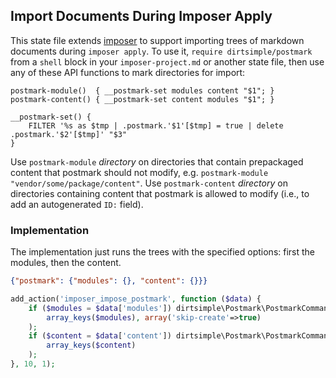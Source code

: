 ## Import Documents During Imposer Apply

This state file extends [imposer](https://github.com/dirtsimple/imposer#readme) to support importing trees of markdown documents during `imposer apply`.  To use it, `require dirtsimple/postmark` from a `shell` block in your `imposer-project.md` or another state file, then use any of these API functions to mark directories for import:

```shell
postmark-module()  { __postmark-set modules content "$1"; }
postmark-content() { __postmark-set content modules "$1"; }

__postmark-set() {
	FILTER '%s as $tmp | .postmark.'$1'[$tmp] = true | delete .postmark.'$2'[$tmp]' "$3"
}
```

Use `postmark-module` *directory* on directories that contain prepackaged content that postmark should not modify, e.g. `postmark-module "vendor/some/package/content"`.  Use `postmark-content` *directory* on directories containing content that postmark is allowed to modify (i.e., to add an autogenerated `ID:` field).

### Implementation

The implementation just runs the trees with the specified options: first the modules, then the content.

```json
{"postmark": {"modules": {}, "content": {}}}
```

```php
add_action('imposer_impose_postmark', function ($data) {
	if ($modules = $data['modules']) dirtsimple\Postmark\PostmarkCommand::tree(
		array_keys($modules), array('skip-create'=>true)
	);
	if ($content = $data['content']) dirtsimple\Postmark\PostmarkCommand::tree(
		array_keys($content)
	);
}, 10, 1);
```

